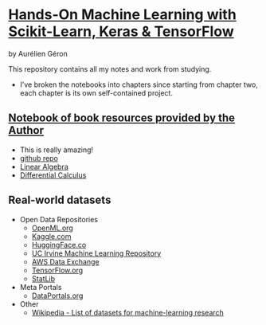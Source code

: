 # [Hands-On Machine Learning with Scikit-Learn, Keras & TensorFlow](https://www.oreilly.com/library/view/hands-on-machine-learning/9781492032632/)
by Aurélien Géron

This repository contains all my notes and work from studying.
- I've broken the notebooks into chapters since starting from chapter two, each chapter is its own self-contained project.

## [Notebook of book resources provided by the Author](https://colab.research.google.com/github/ageron/handson-ml3/blob/main/index.ipynb)
- This is really amazing!
- [github repo](https://github.com/ageron/handson-ml2)
- [Linear Algebra](https://colab.research.google.com/github/ageron/handson-ml3/blob/main/math_linear_algebra.ipynb)
- [Differential Calculus](https://colab.research.google.com/github/ageron/handson-ml3/blob/main/math_differential_calculus.ipynb)

## Real-world datasets
- Open Data Repositories
  - [OpenML.org](https://www.openml.org/)
  - [Kaggle.com](https://www.kaggle.com/datasets)
  - [HuggingFace.co](https://huggingface.co/datasets)
  - [UC Irvine Machine Learning Repository](https://archive.ics.uci.edu/)
  - [AWS Data Exchange](https://aws.amazon.com/opendata/)
  - [TensorFlow.org](https://www.tensorflow.org/datasets)
  - [StatLib](https://lib.stat.cmu.edu/)
- Meta Portals
  - [DataPortals.org](https://dataportals.org/)
- Other
  - [Wikipedia - List of datasets for machine-learning research](https://en.wikipedia.org/wiki/List_of_datasets_for_machine-learning_research)